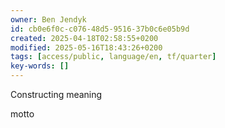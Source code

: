 ```yaml
---
owner: Ben Jendyk
id: cb0e6f0c-c076-48d5-9516-37b0c6e05b9d
created: 2025-04-18T02:58:55+0200
modified: 2025-05-16T18:43:26+0200
tags: [access/public, language/en, tf/quarter]
key-words: []
---
```


Constructing meaning

motto
